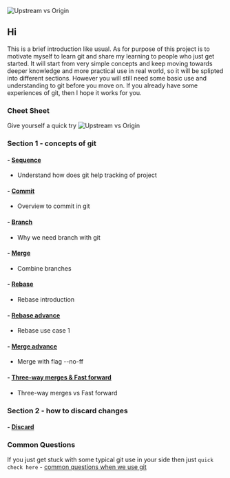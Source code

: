 ![Upstream vs Origin](https://github.com/Seven-Bi/GitTut/blob/master/images/cov/cover.jpg)

## Hi
This is a brief introduction like usual.
As for purpose of this project is to motivate myself to learn git and share my learning to people who just get started.
It will start from very simple concepts and keep moving towards deeper knowledge and more practical use in real world, so it will be splipted into 
different sections. However you will still need some basic use and understanding to git before you move on.
If you already have some experiences of git, then I hope it works for you.


### Cheet Sheet
Give yourself a quick try
![Upstream vs Origin](https://github.com/Seven-Bi/GitTut/blob/master/images/cheat_sheet.png)


### Section 1 - concepts of git
#### - [Sequence](./Section_1/1_sequence.md)
- Understand how does git help tracking of project

#### - [Commit](./Section_1/2_commit.md)
- Overview to commit in git

#### - [Branch](./Section_1/3_branch.md)
- Why we need branch with git

#### - [Merge](./Section_1/4_merge.md)
- Combine branches

#### - [Rebase](./Section_1/5_rebase.md)
- Rebase introduction

#### - [Rebase advance](./Section_1/6_rebase_case_1.md)
- Rebase use case 1

#### - [Merge advance](./Section_1/7_merge_flag.md)
- Merge with flag --no-ff

#### - [Three-way merges & Fast forward](./Section_1/8_three-way_merges_vs_fast_forward.md)
- Three-way merges vs Fast forward


### Section 2 - how to discard changes
#### - [Discard](./Section_2/1_discard.md)


### Common Questions
If you just get stuck with some typical git use in your side then just ``quick check here`` - [common questions when we use git](./common_questions/note.md)